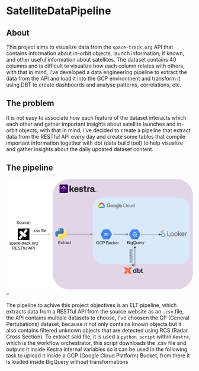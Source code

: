 # SatelliteDataPipeline

## About
This project aims to visualize data from the `space-track.org` API that contains information about in-orbit objects, launch information, if known, and other useful information about satellites. The dataset contains 40 columns and is difficult to visualize how each column relates with others, with that in mind, i've developed a data engineering pipeline to extract the data from the API and load it into the GCP environment and transform it using DBT to create dashboards and analyse patterns, correlations, etc.

## The problem
It is not easy to associate how each feature of the dataset interacts which each other and gather important insights about satellite launches and in-orbit objects, with that in mind, i've decided to create a pipeline that extract data from the RESTful API every day and create some tables that compile important information together with dbt (data build tool) to help visualize and gather insights about the daily updated dataset content.

## The pipeline

![image](imgs/ELT_pipeline.png) –

The pipeline to achive this project objectives is an ELT pipeline, which extracts data from a RESTful API from the source website as an `.csv` file, the API contains multiple datasets to choose, i've choosen the GP (General Pertubations) dataset, because it not only contains known objects but it also contains filtered unknown objects that are detected using RCS (Radar Cross Section). To extract said file, it is used a `python script` within `Kestra`, which is the workflow orchestrator, this script downloads the .csv file and outputs it inside Kestra internal variables so it can be used in the following task to upload it inside a GCP (Google Cloud Platform) Bucket, from there it is loaded inside BigQuery without transformations


